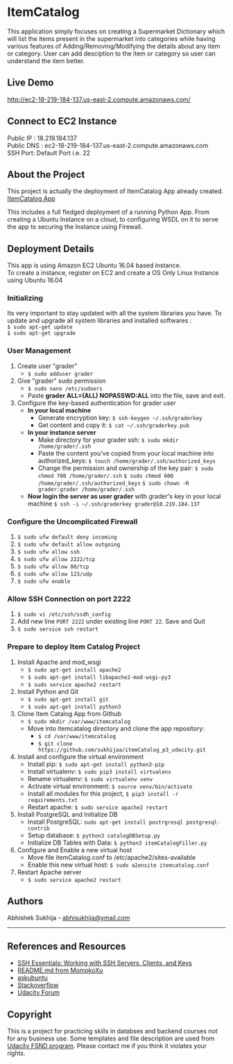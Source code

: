 # ItemCatalog

This application simply focuses on creating a Supermarket Dictionary which will list the items present in the supermarket into categories while having various features of Adding/Removing/Modifying the details about any item or category. 
User can add desciption to the item or category so user can understand the item better.

## Live Demo

http://ec2-18-219-184-137.us-east-2.compute.amazonaws.com/

## Connect to EC2 Instance

Public IP : 18.219.184.137 <br/>
Public DNS : ec2-18-219-184-137.us-east-2.compute.amazonaws.com
<br/>SSH Port: Default Port i.e. 22

## About the Project

This project is actually the deployment of ItemCatalog App already created.
<br/>[ItemCatalog App](https://github.com/sukhijaa/itemCatalog_p2_udacity)

This includes a full fledged deployment of a running Python App.
From creating a Ubuntu Instance on a cloud, to configuring WSDL on it to serve the app to securing the Instance using Firewall.

## Deployment Details

This app is using Amazon EC2 Ubuntu 16.04 based instance.
<br/> To create a instance, register on EC2 and create a OS Only Linux Instance using Ubuntu 16.04

### Initializing

Its very important to stay updated with all the system libraries you have.
To update and upgrade all system libraries and installed softwares : 
<br/>    `$ sudo apt-get update`
<br/>    `$ sudo apt-get upgrade`

### User Management
1. Create user "grader"
    * `$ sudo adduser grader`
2. Give "grader" sudo permission
    * `$ sudo nano /etc/sudoers`
    * Paste **grader ALL=(ALL) NOPASSWD:ALL** into the file, save and exit.
3. Configure the key-based authentication for grader user
    * **In your local machine**
        * Generate encryption key: `$ ssh-keygen ~/.ssh/graderkey`
        * Get content and copy it: `$ cat ~/.ssh/graderkey.pub`
    * **In your instance server**
        * Make directory for your grader ssh: `$ sudo mkdir /home/grader/.ssh`
        * Paste the content you've copied from your local machine into authorized_keys: `$ touch /home/grader/.ssh/authorized_keys`
        * Change the permission and ownership of the key pair:
        `$ sudo chmod 700 /home/grader/.ssh`
        `$ sudo chmod 600 /home/grader/.ssh/authorized_keys`
        `$ sudo chown -R grader:grader /home/grader/.ssh`
    * **Now login the server as user grader** with grader's key in your local machine
    `$ ssh -i ~/.ssh/graderkey grader@18.219.184.137`
    
    
### Configure the Uncomplicated Firewall
1. `$ sudo ufw default deny incoming`
2. `$ sudo ufw default allow outgoing`
3. `$ sudo ufw allow ssh`
4. `$ sudo ufw allow 2222/tcp`
5. `$ sudo ufw allow 80/tcp`
6. `$ sudo ufw allow 123/udp`
7. `$ sudo ufw enable`

### Allow SSH Connection on port 2222
1. `$ sudo vi /etc/ssh/ssdh_config`
2. Add new line `PORT 2222` under existing line `PORT 22`. Save and Quit
3. `$ sudo service ssh restart`


### Prepare to deploy Item Catalog Project
1. Install Apache and mod_wsgi
    * `$ sudo apt-get install apache2`
    * `$ sudo apt-get install libapache2-mod-wsgi-py3`
    * `$ sudo service apache2 restart`
2. Install Python and Git
    * `$ sudo apt-get install git`
    * `$ sudo apt-get install python3`
3. Clone Item Catalog App from Github
    * `$ sudo mkdir /var/www/itemcatalog`
    * Move into itemcatalog directory and clone the app repository:
        * `$ cd /var/www/itemcatalog`
        * `$ git clone https://github.com/sukhijaa/itemCatalog_p3_udacity.git`
4. Install and configure the virtual environment
    * Install pip: `$ sudo apt-get install python3-pip`
    * Install virtualenv: `$ sudo pip3 install virtualenv`
    * Rename virtualenv: `$ sudo virtualenv venv`
    * Activate virtual environment: `$ source venv/bin/activate`
    * Install all modules for this project,  `$ pip3 install -r requirements.txt`
    * Restart apache: `$ sudo service apache2 restart`
5. Install PostgreSQL and Initialize DB
    * Install PostgreSQL: `sudo apt-get install postrgresql postgresql-contrib`
    * Setup database: `$ python3 catalogDBSetup.py`
    * Initialize DB Tables with Data: `$ python3 itemCatalogFiller.py`
6. Configure and Enable a new virtual host
    * Move file itemCatalog.conf to /etc/apache2/sites-available
    * Enable this new virtual host: `$ sudo a2ensite itemcatalog.conf`
7. Restart Apache server
    * `$ sudo service apache2 restart`


## Authors

Abhishek Sukhija - abhisukhija@ymail.com

---

## References and Resources
* [SSH Essentials: Working with SSH Servers, Clients, and Keys](https://www.digitalocean.com/community/tutorials/ssh-essentials-working-with-ssh-servers-clients-and-keys)
* [README.md from MomokoXu](https://github.com/MomokoXu/Project-Linux-Server-Configuration/blob/master/README.md)
* [askubuntu](https://askubuntu.com/questions)
* [Stackoverflow](https://stackoverflow.com/)
* [Udacity Forum](https://discussions.udacity.com/)
## Copyright
This is a project for practicing skills in databses and backend courses not for any business use. Some templates and file description are used from [Udacity FSND program](https://www.udacity.com/course/full-stack-web-developer-nanodegree--nd004). Please contact me if you think it violates your rights.


